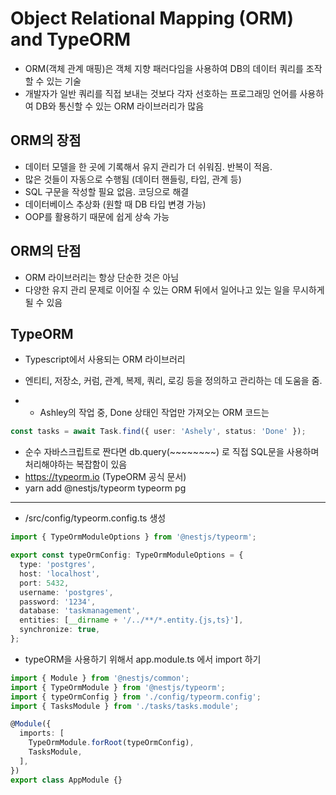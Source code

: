 # Object Relational Mapping (ORM) and TypeORM
- ORM(객체 관계 매핑)은 객체 지향 패러다임을 사용하여 DB의 데이터 쿼리를 조작할 수 있는 기술
- 개발자가 일반 쿼리를 직접 보내는 것보다 각자 선호하는 프로그래밍 언어를 사용하여 DB와 통신할 수 있는 ORM 라이브러리가 많음

## ORM의 장점
- 데이터 모델을 한 곳에 기록해서 유지 관리가 더 쉬워짐. 반복이 적음.
- 많은 것들이 자동으로 수행됨 (데이터 핸들링, 타입, 관계 등)
- SQL 구문을 작성할 필요 없음. 코딩으로 해결
- 데이터베이스 추상화 (원할 때 DB 타입 변경 가능)
- OOP를 활용하기 때문에 쉽게 상속 가능

## ORM의 단점
- ORM 라이브러리는 항상 단순한 것은 아님
- 다양한 유지 관리 문제로 이어질 수 있는 ORM 뒤에서 일어나고 있는 일을 무시하게 될 수 있음

## TypeORM
- Typescript에서 사용되는 ORM 라이브러리
- 엔티티, 저장소, 커럼, 관계, 복제, 쿼리, 로깅 등을 정의하고 관리하는 데 도움을 줌.

- * Ashley의 작업 중, Done 상태인 작업만 가져오는 ORM 코드는
```ts
const tasks = await Task.find({ user: 'Ashely', status: 'Done' });
```
- 순수 자바스크립트로 짠다면 db.query(~~~~~~~~) 로 직접 SQL문을 사용하며 처리해야하는 복잡함이 있음
- https://typeorm.io (TypeORM 공식 문서)
- yarn add @nestjs/typeorm typeorm pg

---
- /src/config/typeorm.config.ts 생성
```ts
import { TypeOrmModuleOptions } from '@nestjs/typeorm';

export const typeOrmConfig: TypeOrmModuleOptions = {
  type: 'postgres',
  host: 'localhost',
  port: 5432,
  username: 'postgres',
  password: '1234',
  database: 'taskmanagement',
  entities: [__dirname + '/../**/*.entity.{js,ts}'],
  synchronize: true,
};
```

- typeORM을 사용하기 위해서 app.module.ts 에서 import 하기
```ts
import { Module } from '@nestjs/common';
import { TypeOrmModule } from '@nestjs/typeorm';
import { typeOrmConfig } from './config/typeorm.config';
import { TasksModule } from './tasks/tasks.module';

@Module({
  imports: [
    TypeOrmModule.forRoot(typeOrmConfig), 
    TasksModule,
  ],
})
export class AppModule {}
```
